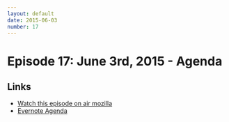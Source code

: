 ```yaml
---
layout: default
date: 2015-06-03
number: 17
---
```


# Episode 17: June 3rd, 2015 - Agenda

## Links
* [Watch this episode on air mozilla](https://air.mozilla.org/the-joy-of-coding-mconley-livehacks-on-firefox-episode-17/)
* [Evernote Agenda](https://www.evernote.com/l/AbLDs7ISlY5Gj7l3rMx2RA44eNl0--YlRHY)
